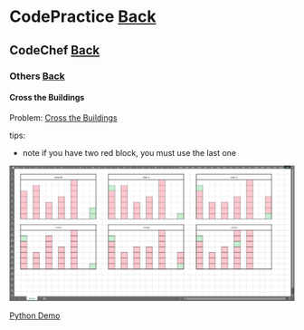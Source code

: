 # CodePractice [Back](https://blog.fish-404.icu/CodePractice/)

## CodeChef [Back](https://blog.fish-404.icu/CodePractice/CodeChef/)

### Others [Back](https://blog.fish-404.icu/CodePractice/CodeChef/Others/)

#### Cross the Buildings 

Problem: [Cross the Buildings](https://www.codechef.com/MISC2021/problems/MCQ3)

tips:

* note if you have two red block, you must use the last one

![Graphs for example input](https://github.com/fish-404/CodePractice/blob/main/CodeChef/Others/Cross%20the%20Buildings/Cross%20Buildings.png)

[Python Demo](https://github.com/fish-404/CodePractice/blob/main/CodeChef/Others/Cross%20the%20Buildings/Cross%20the%20Buildings.py)
